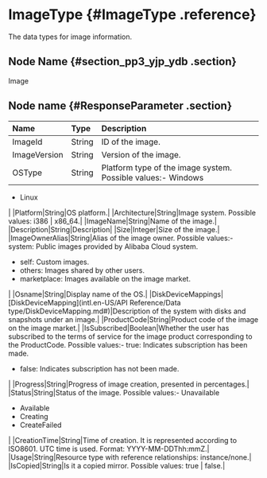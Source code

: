 # ImageType {#ImageType .reference}

The data types for image information.

## Node Name {#section_pp3_yjp_ydb .section}

Image

## Node name {#ResponseParameter .section}

|Name|Type|Description|
|:---|:---|:----------|
|ImageId|String|ID of the image.|
|ImageVersion|String|Version of the image.|
|OSType|String|Platform type of the image system. Possible values:-   Windows
-   Linux

|
|Platform|String|OS platform.|
|Architecture|String|Image system. Possible values: i386 | x86\_64.|
|ImageName|String|Name of the image.|
|Description|String|Description|
|Size|Integer|Size of the image.|
|ImageOwnerAlias|String|Alias of the image owner. Possible values:-   system: Public images provided by Alibaba Cloud system.
-   self: Custom images.
-   others: Images shared by other users.
-   marketplace: Images available on the image market.

|
|Osname|String|Display name of the OS.|
|DiskDeviceMappings|[DiskDeviceMapping](intl.en-US/API Reference/Data type/DiskDeviceMapping.md#)|Description of the system with disks and snapshots under an image.|
|ProductCode|String|Product code of the image on the image market.|
|IsSubscribed|Boolean|Whether the user has subscribed to the terms of service for the image product corresponding to the ProductCode. Possible values:-   true: Indicates subscription has been made.
-   false: Indicates subscription has not been made.

|
|Progress|String|Progress of image creation, presented in percentages.|
|Status|String|Status of the image. Possible values:-   Unavailable
-   Available
-   Creating
-   CreateFailed

|
|CreationTime|String|Time of creation. It is represented according to ISO8601. UTC time is used. Format: YYYY-MM-DDThh:mmZ.|
|Usage|String|Resource type with reference relationships: instance/none.|
|IsCopied|String|Is it a copied mirror. Possible values: true | false.|

